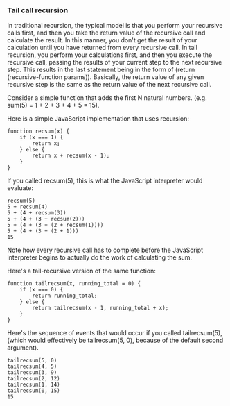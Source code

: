 ### Tail call recursion

In traditional recursion, the typical model is that you perform your recursive calls first, and then you take the return value of the recursive call and calculate the result. In this manner, you don't get the result of your calculation until you have returned from every recursive call.
In tail recursion, you perform your calculations first, and then you execute the recursive call, passing the results of your current step to the next recursive step. This results in the last statement being in the form of (return (recursive-function params)). Basically, the return value of any given recursive step is the same as the return value of the next recursive call.


Consider a simple function that adds the first N natural numbers. (e.g. sum(5) = 1 + 2 + 3 + 4 + 5 = 15).

Here is a simple JavaScript implementation that uses recursion:

```
function recsum(x) {
    if (x === 1) {
        return x;
    } else {
        return x + recsum(x - 1);
    }
}
```

If you called recsum(5), this is what the JavaScript interpreter would evaluate:

```
recsum(5)
5 + recsum(4)
5 + (4 + recsum(3))
5 + (4 + (3 + recsum(2)))
5 + (4 + (3 + (2 + recsum(1))))
5 + (4 + (3 + (2 + 1)))
15
```

Note how every recursive call has to complete before the JavaScript interpreter begins to actually do the work of calculating the sum.

Here's a tail-recursive version of the same function:
```
function tailrecsum(x, running_total = 0) {
    if (x === 0) {
        return running_total;
    } else {
        return tailrecsum(x - 1, running_total + x);
    }
}
```
Here's the sequence of events that would occur if you called tailrecsum(5), (which would effectively be tailrecsum(5, 0), because of the default second argument).

```
tailrecsum(5, 0)
tailrecsum(4, 5)
tailrecsum(3, 9)
tailrecsum(2, 12)
tailrecsum(1, 14)
tailrecsum(0, 15)
15
```
